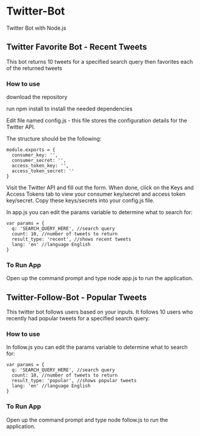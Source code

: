 # Twitter-Bot

Twitter Bot with Node.js  


## Twitter Favorite Bot - Recent Tweets
This bot returns 10 tweets for a specified search query then favorites each of the returned tweets


### How to use

download the repository

run  npm install  to install the needed dependencies

Edit file named config.js - this file stores the configuration details for the Twitter API. 

The structure should be the following:

```
module.exports = {
  consumer_key: '',
  consumer_secret: '',
  access_token_key: '',
  access_token_secret: ''
}

```

Visit the Twitter API and fill out the form. When done, click on the Keys and Access Tokens tab to view your consumer key/secret and access token key/secret. Copy these keys/secrets into your config.js file.

In app.js you can edit the params variable to determine what to search for:

```
var params = {
  q: 'SEARCH_QUERY_HERE', //search query
  count: 10, //number of tweets to return
  result_type: 'recent', //shows recent tweets
  lang: 'en' //language English
}

```

### To Run App
Open up the command prompt and type node app.js to run the application.

  

## Twitter-Follow-Bot - Popular Tweets

This twitter bot follows users based on your inputs. It follows 10 users who recently had popular tweets for a specified search query.


### How to use

In follow.js you can edit the params variable to determine what to search for:

```
var params = {
  q: 'SEARCH_QUERY_HERE', //search query
  count: 10, //number of tweets to return
  result_type: 'popular', //shows popular tweets
  lang: 'en' //language English
}

```


### To Run App
Open up the command prompt and type  node follow.js  to run the application. 
